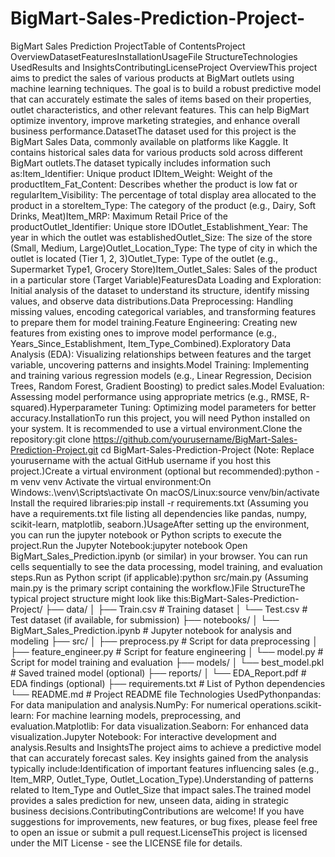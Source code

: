 # BigMart-Sales-Prediction-Project-
BigMart Sales Prediction ProjectTable of ContentsProject OverviewDatasetFeaturesInstallationUsageFile StructureTechnologies UsedResults and InsightsContributingLicenseProject OverviewThis project aims to predict the sales of various products at BigMart outlets using machine learning techniques. The goal is to build a robust predictive model that can accurately estimate the sales of items based on their properties, outlet characteristics, and other relevant features. This can help BigMart optimize inventory, improve marketing strategies, and enhance overall business performance.DatasetThe dataset used for this project is the BigMart Sales Data, commonly available on platforms like Kaggle. It contains historical sales data for various products sold across different BigMart outlets.The dataset typically includes information such as:Item_Identifier: Unique product IDItem_Weight: Weight of the productItem_Fat_Content: Describes whether the product is low fat or regularItem_Visibility: The percentage of total display area allocated to the product in a storeItem_Type: The category of the product (e.g., Dairy, Soft Drinks, Meat)Item_MRP: Maximum Retail Price of the productOutlet_Identifier: Unique store IDOutlet_Establishment_Year: The year in which the outlet was establishedOutlet_Size: The size of the store (Small, Medium, Large)Outlet_Location_Type: The type of city in which the outlet is located (Tier 1, 2, 3)Outlet_Type: Type of the outlet (e.g., Supermarket Type1, Grocery Store)Item_Outlet_Sales: Sales of the product in a particular store (Target Variable)FeaturesData Loading and Exploration: Initial analysis of the dataset to understand its structure, identify missing values, and observe data distributions.Data Preprocessing: Handling missing values, encoding categorical variables, and transforming features to prepare them for model training.Feature Engineering: Creating new features from existing ones to improve model performance (e.g., Years_Since_Establishment, Item_Type_Combined).Exploratory Data Analysis (EDA): Visualizing relationships between features and the target variable, uncovering patterns and insights.Model Training: Implementing and training various regression models (e.g., Linear Regression, Decision Trees, Random Forest, Gradient Boosting) to predict sales.Model Evaluation: Assessing model performance using appropriate metrics (e.g., RMSE, R-squared).Hyperparameter Tuning: Optimizing model parameters for better accuracy.InstallationTo run this project, you will need Python installed on your system. It is recommended to use a virtual environment.Clone the repository:git clone https://github.com/yourusername/BigMart-Sales-Prediction-Project.git
cd BigMart-Sales-Prediction-Project
(Note: Replace yourusername with the actual GitHub username if you host this project.)Create a virtual environment (optional but recommended):python -m venv venv
Activate the virtual environment:On Windows:.\venv\Scripts\activate
On macOS/Linux:source venv/bin/activate
Install the required libraries:pip install -r requirements.txt
(Assuming you have a requirements.txt file listing all dependencies like pandas, numpy, scikit-learn, matplotlib, seaborn.)UsageAfter setting up the environment, you can run the jupyter notebook or Python scripts to execute the project.Run the Jupyter Notebook:jupyter notebook
Open BigMart_Sales_Prediction.ipynb (or similar) in your browser. You can run cells sequentially to see the data processing, model training, and evaluation steps.Run as Python script (if applicable):python src/main.py
(Assuming main.py is the primary script containing the workflow.)File StructureThe typical project structure might look like this:BigMart-Sales-Prediction-Project/
├── data/
│   ├── Train.csv             # Training dataset
│   └── Test.csv              # Test dataset (if available, for submission)
├── notebooks/
│   └── BigMart_Sales_Prediction.ipynb # Jupyter notebook for analysis and modeling
├── src/
│   ├── preprocess.py         # Script for data preprocessing
│   ├── feature_engineer.py   # Script for feature engineering
│   └── model.py              # Script for model training and evaluation
├── models/
│   └── best_model.pkl        # Saved trained model (optional)
├── reports/
│   └── EDA_Report.pdf        # EDA findings (optional)
├── requirements.txt          # List of Python dependencies
└── README.md                 # Project README file
Technologies UsedPythonpandas: For data manipulation and analysis.NumPy: For numerical operations.scikit-learn: For machine learning models, preprocessing, and evaluation.Matplotlib: For data visualization.Seaborn: For enhanced data visualization.Jupyter Notebook: For interactive development and analysis.Results and InsightsThe project aims to achieve a predictive model that can accurately forecast sales. Key insights gained from the analysis typically include:Identification of important features influencing sales (e.g., Item_MRP, Outlet_Type, Outlet_Location_Type).Understanding of patterns related to Item_Type and Outlet_Size that impact sales.The trained model provides a sales prediction for new, unseen data, aiding in strategic business decisions.ContributingContributions are welcome! If you have suggestions for improvements, new features, or bug fixes, please feel free to open an issue or submit a pull request.LicenseThis project is licensed under the MIT License - see the LICENSE file for details.
